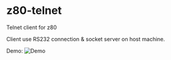 # z80-telnet

Telnet client for z80

Client use RS232 connection & socket server on host machine.

Demo:
![Demo](https://github.com/asve79/z80-telnet/blob/master/demo/z80-telnet-demo2.gif)
